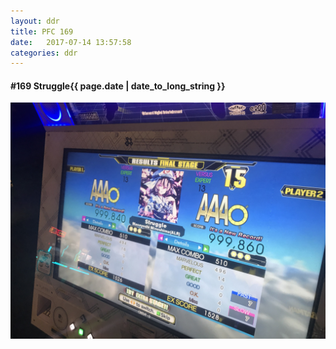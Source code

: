 ```yaml
---
layout: ddr
title: PFC 169
date:   2017-07-14 13:57:58
categories: ddr
---
```


#### **#169** Struggle<span class="pull-right">{{ page.date | date_to_long_string }}</span>
![](/images/pfc/169_Struggle.jpg)
